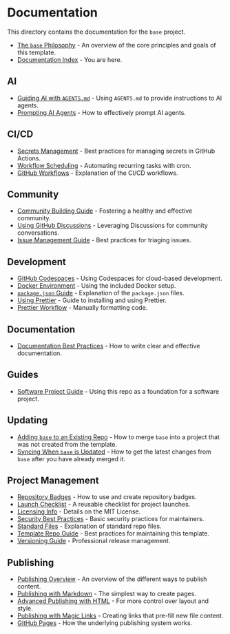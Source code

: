 # Documentation

This directory contains the documentation for the `base` project.

- [The `base` Philosophy](./base.md) - An overview of the core principles and goals of this template.
- [Documentation Index](./README.md) - You are here.

## AI

- [Guiding AI with `AGENTS.md`](./ai.agents-md.md) - Using `AGENTS.md` to provide instructions to AI agents.
- [Prompting AI Agents](./ai.prompting.md) - How to effectively prompt AI agents.

## CI/CD

- [Secrets Management](./cicd.secrets-management.md) - Best practices for managing secrets in GitHub Actions.
- [Workflow Scheduling](./cicd.workflow-scheduling.md) - Automating recurring tasks with cron.
- [GitHub Workflows](./cicd.workflows.md) - Explanation of the CI/CD workflows.

## Community

- [Community Building Guide](./community.building.md) - Fostering a healthy and effective community.
- [Using GitHub Discussions](./community.discussions.md) - Leveraging Discussions for community conversations.
- [Issue Management Guide](./community.issue-management.md) - Best practices for triaging issues.

## Development

- [GitHub Codespaces](./development.codespaces.md) - Using Codespaces for cloud-based development.
- [Docker Environment](./development.docker.md) - Using the included Docker setup.
- [`package.json` Guide](./development.package-json.md) - Explanation of the `package.json` files.
- [Using Prettier](./development.prettier.md) - Guide to installing and using Prettier.
- [Prettier Workflow](./development.prettier-workflow.md) - Manually formatting code.

## Documentation

- [Documentation Best Practices](./documentation.best-practices.md) - How to write clear and effective documentation.

## Guides

- [Software Project Guide](./guides.software-project.md) - Using this repo as a foundation for a software project.

## Updating

- [Adding `base` to an Existing Repo](./updating.adding-base-to-existing-repo.md) - How to merge `base` into a project that was not created from the template.
- [Syncing When `base` is Updated](./updating.syncing-your-repo-when-base-is-updated.md) - How to get the latest changes from `base` after you have already merged it.

## Project Management

- [Repository Badges](./project.badges.md) - How to use and create repository badges.
- [Launch Checklist](./project.launch-checklist.md) - A reusable checklist for project launches.
- [Licensing Info](./project.licensing.md) - Details on the MIT License.
- [Security Best Practices](./project.security.md) - Basic security practices for maintainers.
- [Standard Files](./project.standard-files.md) - Explanation of standard repo files.
- [Template Repo Guide](./project.template-repo.md) - Best practices for maintaining this template.
- [Versioning Guide](./project.versioning.md) - Professional release management.

## Publishing

- [Publishing Overview](./publishing.md) - An overview of the different ways to publish content.
- [Publishing with Markdown](./publishing.markdown.md) - The simplest way to create pages.
- [Advanced Publishing with HTML](./publishing.html.md) - For more control over layout and style.
- [Publishing with Magic Links](./publishing.magic-links.md) - Creating links that pre-fill new file content.
- [GitHub Pages](./publishing.github-pages.md) - How the underlying publishing system works.
